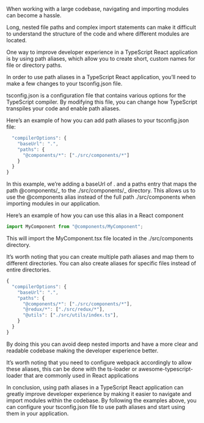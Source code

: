 When working with a large codebase, navigating and importing modules can become a hassle.

Long, nested file paths and complex import statements can make it difficult to understand the structure of the code and where different modules are located.

One way to improve developer experience in a TypeScript React application is by using path aliases, which allow you to create short, custom names for file or directory paths.

In order to use path aliases in a TypeScript React application, you’ll need to make a few changes to your tsconfig.json file.

tsconfig.json is a configuration file that contains various options for the TypeScript compiler. By modifying this file, you can change how TypeScript transpiles your code and enable path aliases.

Here’s an example of how you can add path aliases to your tsconfig.json file:

```ts
  "compilerOptions": {
    "baseUrl": ".",
    "paths": {
      "@components/*": ["./src/components/*"]
    }
  }
}
```

In this example, we’re adding a baseUrl of . and a paths entry that maps the path @components/_ to the ./src/components/_ directory. This allows us to use the @components alias instead of the full path ./src/components when importing modules in our application.

Here’s an example of how you can use this alias in a React component

```ts
import MyComponent from "@components/MyComponent";
```

This will import the MyComponent.tsx file located in the ./src/components directory.

It’s worth noting that you can create multiple path aliases and map them to different directories. You can also create aliases for specific files instead of entire directories.

```ts
{
  "compilerOptions": {
    "baseUrl": ".",
    "paths": {
      "@components/*": ["./src/components/*"],
      "@redux/*": ["./src/redux/*"],
      "@utils": ["./src/utils/index.ts"],
    }
  }
}
```

By doing this you can avoid deep nested imports and have a more clear and readable codebase making the developer experience better.

It’s worth noting that you need to configure webpack accordingly to allow these aliases, this can be done with the ts-loader or awesome-typescript-loader that are commonly used in React applications

In conclusion, using path aliases in a TypeScript React application can greatly improve developer experience by making it easier to navigate and import modules within the codebase. By following the examples above, you can configure your tsconfig.json file to use path aliases and start using them in your application.
